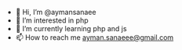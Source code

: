 - 👋 Hi, I’m @aymansanaee
- 👀 I’m interested in php
- 🌱 I’m currently learning php and js
 - 📫 How to reach me ayman.sanaeee@gmail.com

<!---
aymansanaee/aymansanaee is a ✨ special ✨ repository because its `README.md` (this file) appears on your GitHub profile.
You can click the Preview link to take a look at your changes.
--->
